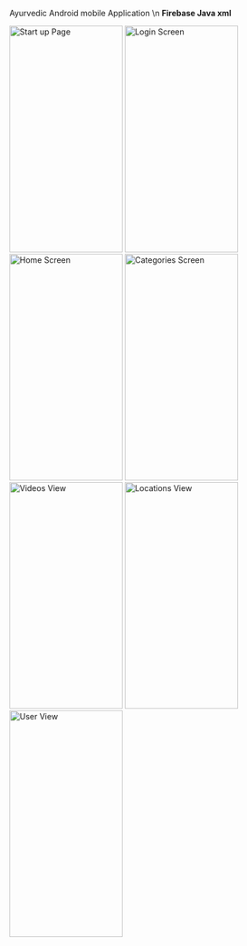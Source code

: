 Ayurvedic Android mobile Application
\n
**Firebase Java xml**

<img alt="Start up Page" height="400" src="https://github.com/hirunch/Ayur_App/assets/116061206/cab7c2f5-0fcb-41d9-85af-343da4ae85a4" width="200"/>
<img alt="Login Screen" height="400" src="https://github.com/hirunch/Ayur_App/assets/116061206/68d2ea09-d536-4b54-a673-5e19536cf9f5" width="200"/>
<img alt="Home Screen" height="400" src="https://github.com/hirunch/Ayur_App/assets/116061206/805bc01f-bacd-4c60-a93a-af6025278195" width="200"/>
<img alt="Categories Screen" height="400" src="https://github.com/hirunch/Ayur_App/assets/116061206/a8e9712b-2786-4105-a8b2-ef87dcc8a575" width="200"/>
<img alt="Videos View" height="400" src="https://github.com/hirunch/Ayur_App/assets/116061206/2f034084-3509-41b2-9d98-e976015a4872" width="200"/>
<img alt="Locations View" height="400" src="https://github.com/hirunch/Ayur_App/assets/116061206/8c4c2aea-9f25-427b-be57-7f423b5184c3" width="200"/>
<img alt="User View" height="400" src="https://github.com/hirunch/Ayur_App/assets/116061206/9a0366ab-e206-4cdf-9c7e-31c001dc8b3b" width="200"/>

